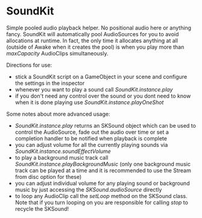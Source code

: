 SoundKit
========

Simple pooled audio playback helper. No positional audio here or anything fancy. SoundKit will automatically pool AudioSources for you to avoid allocations at runtime. In fact, the only time it allocates anything at all (outside of Awake when it creates the pool) is when you play more than *maxCapacity* AudioClips simultaneously.


Directions for use:

- stick a SoundKit script on a GameObject in your scene and configure the settings in the inspector
- whenever you want to play a sound call *SoundKit.instance.play*
- if you don't need any control over the sound or you dont need to know when it is done playing use *SoundKit.instance.playOneShot*


Some notes about more advanced usage:

- *SoundKit.instance.play* returns an SKSound object which can be used to control the AudioSource, fade out the audio over time or set a completion handler to be notified when playback is complete
- you can adjust volume for all the currently playing sounds via *SoundKit.instance.soundEffectVolume*
- to play a background music track call *SoundKit.instance.playBackgroundMusic* (only one background music track can be played at a time and it is recommended to use the Stream from disc option for these)
- you can adjust individual volume for any playing sound or background music by just accessing the *SKSound.audioSource* directly
- to loop any AudioClip call the *setLoop* method on the SKSound class. Note that if you turn looping on you are responsible for calling *stop* to recycle the SKSound!
